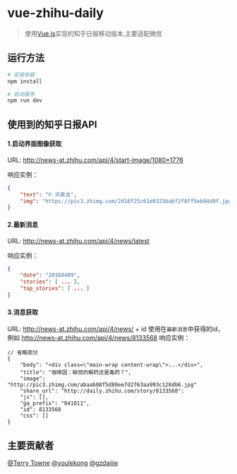 # vue-zhihu-daily

> 使用[Vue.js](https://github.com/vuejs/vue)实现的知乎日报移动版本,主要适配微信

## 运行方法
```bash
# 安装依赖
npm install

# 启动服务
npm run dev
```

## 使用到的知乎日报API
#### 1.启动界面图像获取

URL: http://news-at.zhihu.com/api/4/start-image/1080*1776

响应实例：
```json
{
    "text": "© 许英龙",
    "img": "https://pic3.zhimg.com/2d16f25c61e0323babf2f8ff5eb94d9f.jpg"
}
```

####  2.最新消息

URL: http://news-at.zhihu.com/api/4/news/latest

响应实例：
```json
{
    "date": "20160409",
    "stories": [ ... ],
    "top_stories": [ ... ]
}
```

####  3.消息获取
URL: http://news-at.zhihu.com/api/4/news/ + id
使用在`最新消息`中获得的id，例如 http://news-at.zhihu.com/api/4/news/8133568
响应实例：
```
// 省略部分
{
    "body": "<div class=\"main-wrap content-wrap\">...</div>",
    "title": "咖啡因：缺觉的解药还是毒药？",
    "image": "http://pic3.zhimg.com/abaab08f5d80ee7d2763aa993c128db6.jpg"
    "share_url": "http://daily.zhihu.com/story/8133568":
    "js": [],
    "ga_prefix": "041011",
    "id": 8133568
    "css": []
}
```

## 主要贡献者
[@Terry Towne](https://github.com/terrytowne)
[@youlekong](https://github.com/youlekong)
[@gzdaijie](https://github.com/gzdaijie)
